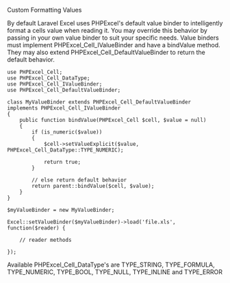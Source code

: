 Custom Formatting Values

By default Laravel Excel uses PHPExcel's default value binder to intelligently format a cells value when reading it. You may override this behavior by passing in your own value binder to suit your specific needs. Value binders must implement PHPExcel_Cell_IValueBinder and have a bindValue method. They may also extend PHPExcel_Cell_DefaultValueBinder to return the default behavior.
    
    use PHPExcel_Cell;
    use PHPExcel_Cell_DataType;
    use PHPExcel_Cell_IValueBinder;
    use PHPExcel_Cell_DefaultValueBinder;

    class MyValueBinder extends PHPExcel_Cell_DefaultValueBinder implements PHPExcel_Cell_IValueBinder
    {
        public function bindValue(PHPExcel_Cell $cell, $value = null)
        {
            if (is_numeric($value))
            {
                $cell->setValueExplicit($value, PHPExcel_Cell_DataType::TYPE_NUMERIC);

                return true;
            }
            
            // else return default behavior
            return parent::bindValue($cell, $value);
        }
    }

    $myValueBinder = new MyValueBinder;

    Excel::setValueBinder($myValueBinder)->load('file.xls', function($reader) {

        // reader methods

    });

Available PHPExcel_Cell_DataType's are TYPE_STRING, TYPE_FORMULA, TYPE_NUMERIC, TYPE_BOOL, TYPE_NULL, TYPE_INLINE and TYPE_ERROR 